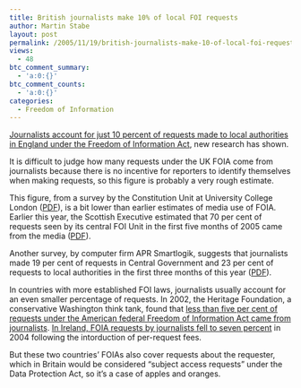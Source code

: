```yaml
---
title: British journalists make 10% of local FOI requests
author: Martin Stabe
layout: post
permalink: /2005/11/19/british-journalists-make-10-of-local-foi-requests/
views:
  - 48
btc_comment_summary:
  - 'a:0:{}'
btc_comment_counts:
  - 'a:0:{}'
categories:
  - Freedom of Information
---
```

[Journalists account for just 10 percent of requests made to local authorities in England under the Freedom of Information Act][1], new research has shown.

It is difficult to judge how many requests under the UK FOIA come from journalists because there is no incentive for reporters to identify themselves when making requests, so this figure is probably a very rough estimate.

This figure, from a survey by the Constitution Unit at University College London ([PDF][2]), is a bit lower than earlier estimates of media use of FOIA. Earlier this year, the Scottish Executive estimated that 70 per cent of requests seen by its central FOI Unit in the first five months of 2005 came from the media ([PDF][3]). 

Another survey, by computer firm APR Smartlogik, suggests that journalists made 19 per cent of requests in Central Government and 23 per cent of requests to local authorities in the first three months of this year ([PDF][4]).

In countries with more established FOI laws, journalists usually account for an even smaller percentage of requests. In 2002, the Heritage Foundation, a conservative Washington think tank, found that [less than five per cent of requests under the American federal Freedom of Information Act came from journalists][5]. [In Ireland, FOIA requests by journalists fell to seven percent][6] in 2004 following the intorduction of per-request fees.

But these two countries&rsquo; FOIAs also cover requests about the requester, which in Britain would be considered &ldquo;subject access requests&rdquo; under the Data Protection Act, so it&rsquo;s a case of apples and oranges.

 [1]: http://www.holdthefrontpage.co.uk/day/foi/051118ten.shtml
 [2]: http://www.idea-knowledge.gov.uk/idk/core/page.do?pageId=263274
 [3]: http://www.scotland.gov.uk/Resource/Doc/1066/0012147.pdf
 [4]: http://www.aprsmartlogik.com/download.php?file=WSREG009_Local-Government-Research-Paper-7_FOI.pdf
 [5]: http://www.heritage.org/Press/MediaCenter/FOIA.cfm
 [6]: http://www.oic.gov.ie/report04/2116_20e.htm